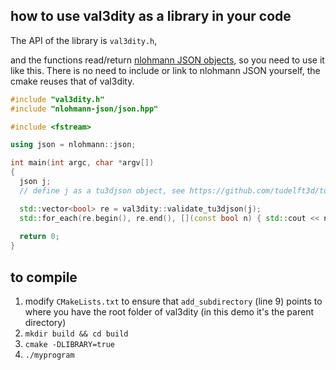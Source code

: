 
## how to use val3dity as a library in your code

The API of the library is `val3dity.h`, 


and the functions read/return [nlohmann JSON objects](https://github.com/nlohmann/json), so you need to use it like this. There is no need to include or link to nlohmann JSON yourself, the cmake reuses that of val3dity.

```cpp
#include "val3dity.h" 
#include "nlohmann-json/json.hpp"

#include <fstream>

using json = nlohmann::json;

int main(int argc, char *argv[])
{
  json j;
  // define j as a tu3djson object, see https://github.com/tudelft3d/tu3djson

  std::vector<bool> re = val3dity::validate_tu3djson(j);
  std::for_each(re.begin(), re.end(), [](const bool n) { std::cout << n << std::endl; });
   
  return 0;
}
```



## to compile

1. modify `CMakeLists.txt` to ensure that `add_subdirectory` (line 9) points to where you have the root folder of val3dity (in this demo it's the parent directory)
1. `mkdir build && cd build`
1. `cmake -DLIBRARY=true`
1. `./myprogram`